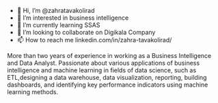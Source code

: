 - 👋 Hi, I’m @zahratavakolirad
- 👀 I’m interested in business intelligence
- 🌱 I’m currently learning SSAS
- 💞️ I’m looking to collaborate on Digikala Company
- 📫 How to reach me linkedin.com/in/zahra-tavakolirad/

More than two years of experience in working as a Business Intelligence and Data Analyst. 
Passionate about various applications of business intelligence and machine learning in fields of
data science, such as ETL,designing a data warehouse,
data visualization, reporting, building dashboards,
and identifying key performance indicators using machine learning methods.
